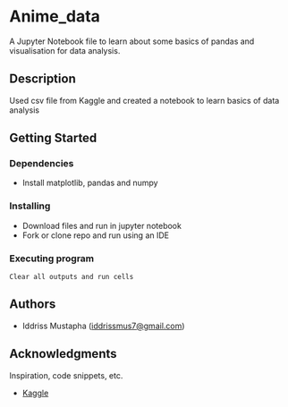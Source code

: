 # Anime_data

A Jupyter Notebook file to learn about some basics of pandas and visualisation for data analysis.

## Description

Used csv file from Kaggle and created a notebook to learn basics of data analysis

## Getting Started

### Dependencies

* Install matplotlib, pandas and numpy

### Installing

* Download files and run in jupyter notebook
* Fork or clone repo and run using an IDE

### Executing program
`Clear all outputs and run cells`



## Authors
* Iddriss Mustapha (iddrissmus7@gmail.com)


## Acknowledgments

Inspiration, code snippets, etc.
* [Kaggle](https://kaggle.com)
